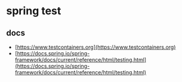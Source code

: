 # spring test

## docs
- [https://www.testcontainers.org](https://www.testcontainers.org)
- [https://docs.spring.io/spring-framework/docs/current/reference/html/testing.html](https://docs.spring.io/spring-framework/docs/current/reference/html/testing.html)